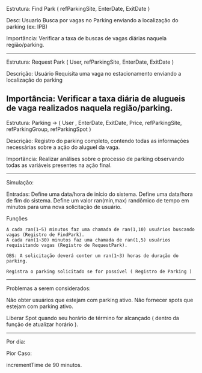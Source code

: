 Estrutura: Find Park ( refParkingSite, EnterDate, ExitDate )

Desc: Usuario Busca por vagas no Parking enviando a localização do parking (ex: IPB)

Importância: Verificar a taxa de buscas de vagas diárias naquela região/parking.

------------------------------
Estrutura: Request Park ( User, refParkingSite, EnterDate, ExitDate )

Descrição: Usuário Requisita uma vaga no estacionamento enviando a localização do parking

Importância: Verificar a taxa diária de alugueis de vaga realizados naquela região/parking.
------------------------------

Estrutura: Parking -> ( User , EnterDate, ExitDate, Price, refParkingSite, refParkingGroup, refParkingSpot )

Descrição: Registro do parking completo, contendo todas as informações necessárias sobre a ação do aluguel da vaga.

Importância: Realizar análises sobre o processo de parking observando todas as variáveis presentes na ação final.

------------------------------

Simulação:

Entradas:   Define uma data/hora de início do sistema.
            Define uma data/hora de fim do sistema.
            Define um valor ran(min,max) randômico de tempo em minutos para uma nova solicitação de usuário.

Funções

    A cada ran(1~5) minutos faz uma chamada de ran(1,10) usuários buscando vagas (Registro de FindPark).
    A cada ran(1~30) minutos faz uma chamada de ran(1,5) usuários requisitando vagas (Registro de RequestPark).

    OBS: A solicitação deverá conter um ran(1~3) horas de duração do parking.

    Registra o parking solicitado se for possível ( Registro de Parking )

------------
Problemas a serem considerados:

Não obter usuários que estejam com parking ativo.
Não fornecer spots que estejam com parking ativo.

Liberar Spot quando seu horário de término for alcançado ( dentro da função de atualizar horário ).

------------------------------

Por dia:

Pior Caso: 

incrementTime de 90 minutos.